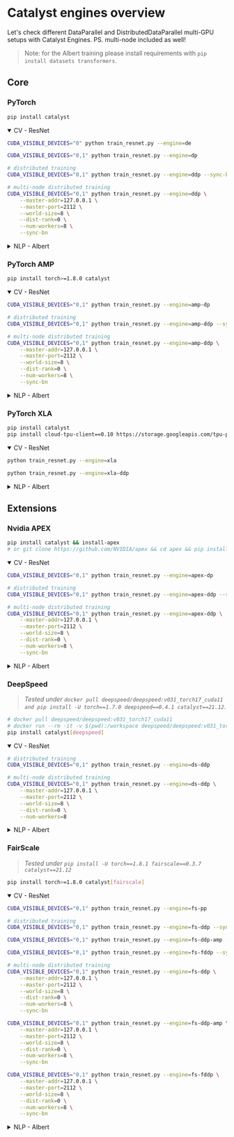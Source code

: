 # Catalyst engines overview

Let's check different
DataParallel and DistributedDataParallel multi-GPU setups with Catalyst Engines.
PS. multi-node included as well!

> Note: for the Albert training please install requirements with ``pip install datasets transformers``.

## Core

### PyTorch
```bash
pip install catalyst
```

<details open>
<summary>CV - ResNet</summary>
<p>

```bash
CUDA_VISIBLE_DEVICES="0" python train_resnet.py --engine=de

CUDA_VISIBLE_DEVICES="0,1" python train_resnet.py --engine=dp

# distributed training
CUDA_VISIBLE_DEVICES="0,1" python train_resnet.py --engine=ddp --sync-bn

# multi-node distributed training
CUDA_VISIBLE_DEVICES="0,1" python train_resnet.py --engine=ddp \
    --master-addr=127.0.0.1 \
    --master-port=2112 \
    --world-size=8 \
    --dist-rank=0 \
    --num-workers=8 \
    --sync-bn
```
</p>
</details>

<details>
<summary>NLP - Albert</summary>
<p>

```bash
pip install datasets transformers

CUDA_VISIBLE_DEVICES="0" python train_albert.py --engine=de

CUDA_VISIBLE_DEVICES="0,1" python train_albert.py --engine=dp

# distributed training
CUDA_VISIBLE_DEVICES="0,1" python train_albert.py --engine=ddp --sync-bn

# multi-node distributed training
CUDA_VISIBLE_DEVICES="0,1" python train_albert.py --engine=ddp \
    --master-addr=127.0.0.1 \
    --master-port=2112 \
    --world-size=8 \
    --dist-rank=0 \
    --num-workers=8 \
    --sync-bn
```
</p>
</details>

### PyTorch AMP
```bash
pip install torch>=1.8.0 catalyst
```

<details open>
<summary>CV - ResNet</summary>
<p>

```bash
CUDA_VISIBLE_DEVICES="0,1" python train_resnet.py --engine=amp-dp

# distributed training
CUDA_VISIBLE_DEVICES="0,1" python train_resnet.py --engine=amp-ddp --sync-bn

# multi-node distributed training
CUDA_VISIBLE_DEVICES="0,1" python train_resnet.py --engine=amp-ddp \
    --master-addr=127.0.0.1 \
    --master-port=2112 \
    --world-size=8 \
    --dist-rank=0 \
    --num-workers=8 \
    --sync-bn
```
</p>
</details>

<details>
<summary>NLP - Albert</summary>
<p>

```bash
pip install datasets transformers

CUDA_VISIBLE_DEVICES="0,1" python train_albert.py --engine=amp-dp

# distributed training
CUDA_VISIBLE_DEVICES="0,1" python train_albert.py --engine=amp-ddp --sync-bn

# multi-node distributed training
CUDA_VISIBLE_DEVICES="0,1" python train_albert.py --engine=amp-ddp \
    --master-addr=127.0.0.1 \
    --master-port=2112 \
    --world-size=8 \
    --dist-rank=0 \
    --num-workers=8 \
    --sync-bn
```
</p>
</details>

### PyTorch XLA
```bash
pip install catalyst
pip install cloud-tpu-client==0.10 https://storage.googleapis.com/tpu-pytorch/wheels/torch_xla-1.9-cp37-cp37m-linux_x86_64.whl
```

<details open>
<summary>CV - ResNet</summary>
<p>

```bash
python train_resnet.py --engine=xla

python train_resnet.py --engine=xla-ddp
```
</p>
</details>

<details>
<summary>NLP - Albert</summary>
<p>

```bash
pip install datasets transformers

python train_albert.py --engine=xla

python train_albert.py --engine=xla-ddp
```
</p>
</details>

## Extensions

### Nvidia APEX
```bash
pip install catalyst && install-apex
# or git clone https://github.com/NVIDIA/apex && cd apex && pip install -e .
```

<details open>
<summary>CV - ResNet</summary>
<p>

```bash
CUDA_VISIBLE_DEVICES="0,1" python train_resnet.py --engine=apex-dp

# distributed training
CUDA_VISIBLE_DEVICES="0,1" python train_resnet.py --engine=apex-ddp --sync-bn

# multi-node distributed training
CUDA_VISIBLE_DEVICES="0,1" python train_resnet.py --engine=apex-ddp \
    --master-addr=127.0.0.1 \
    --master-port=2112 \
    --world-size=8 \
    --dist-rank=0 \
    --num-workers=8 \
    --sync-bn
```
</p>
</details>

<details>
<summary>NLP - Albert</summary>
<p>

```bash
pip install datasets transformers

CUDA_VISIBLE_DEVICES="0,1" python train_albert.py --engine=apex-dp

# distributed training
CUDA_VISIBLE_DEVICES="0,1" python train_albert.py --engine=apex-ddp --sync-bn

# multi-node distributed training
CUDA_VISIBLE_DEVICES="0,1" python train_albert.py --engine=apex-ddp \
    --master-addr=127.0.0.1 \
    --master-port=2112 \
    --world-size=8 \
    --dist-rank=0 \
    --num-workers=8 \
    --sync-bn
```
</p>
</details>

### DeepSpeed
> *Tested under `docker pull deepspeed/deepspeed:v031_torch17_cuda11 and pip install -U torch==1.7.0 deepspeed==0.4.1 catalyst==21.12`.*
```bash
# docker pull deepspeed/deepspeed:v031_torch17_cuda11
# docker run --rm -it -v $(pwd):/workspace deepspeed/deepspeed:v031_torch17_cuda11 /bin/bash
pip install catalyst[deepspeed]
```

<details open>
<summary>CV - ResNet</summary>
<p>

```bash
# distributed training
CUDA_VISIBLE_DEVICES="0,1" python train_resnet.py --engine=ds-ddp

# multi-node distributed training
CUDA_VISIBLE_DEVICES="0,1" python train_resnet.py --engine=ds-ddp \
    --master-addr=127.0.0.1 \
    --master-port=2112 \
    --world-size=8 \
    --dist-rank=0 \
    --num-workers=8
```
</p>
</details>

<details>
<summary>NLP - Albert</summary>
<p>

```bash
pip install datasets transformers

# distributed training
CUDA_VISIBLE_DEVICES="0,1" python train_albert.py --engine=ds-ddp

# multi-node distributed training
CUDA_VISIBLE_DEVICES="0,1" python train_albert.py --engine=ds-ddp \
    --master-addr=127.0.0.1 \
    --master-port=2112 \
    --world-size=8 \
    --dist-rank=0 \
    --num-workers=8 \
    --sync-bn
```
</p>
</details>

### FairScale
> *Tested under `pip install -U torch==1.8.1 fairscale==0.3.7 catalyst==21.12`*
```bash
pip install torch>=1.8.0 catalyst[fairscale]
```

<details open>
<summary>CV - ResNet</summary>
<p>

```bash
CUDA_VISIBLE_DEVICES="0,1" python train_resnet.py --engine=fs-pp

# distributed training
CUDA_VISIBLE_DEVICES="0,1" python train_resnet.py --engine=fs-ddp --sync-bn

CUDA_VISIBLE_DEVICES="0,1" python train_resnet.py --engine=fs-ddp-amp --sync-bn

CUDA_VISIBLE_DEVICES="0,1" python train_resnet.py --engine=fs-fddp --sync-bn

# multi-node distributed training
CUDA_VISIBLE_DEVICES="0,1" python train_resnet.py --engine=fs-ddp \
    --master-addr=127.0.0.1 \
    --master-port=2112 \
    --world-size=8 \
    --dist-rank=0 \
    --num-workers=8 \
    --sync-bn

CUDA_VISIBLE_DEVICES="0,1" python train_resnet.py --engine=fs-ddp-amp \
    --master-addr=127.0.0.1 \
    --master-port=2112 \
    --world-size=8 \
    --dist-rank=0 \
    --num-workers=8 \
    --sync-bn

CUDA_VISIBLE_DEVICES="0,1" python train_resnet.py --engine=fs-fddp \
    --master-addr=127.0.0.1 \
    --master-port=2112 \
    --world-size=8 \
    --dist-rank=0 \
    --num-workers=8 \
    --sync-bn
```
</p>
</details>

<details>
<summary>NLP - Albert</summary>
<p>

```bash
pip install datasets transformers

CUDA_VISIBLE_DEVICES="0,1" python train_albert.py --engine=fs-pp

# distributed training
CUDA_VISIBLE_DEVICES="0,1" python train_albert.py --engine=fs-ddp --sync-bn

CUDA_VISIBLE_DEVICES="0,1" python train_albert.py --engine=fs-ddp-amp --sync-bn

CUDA_VISIBLE_DEVICES="0,1" python train_albert.py --engine=fs-fddp --sync-bn

# multi-node distributed training
CUDA_VISIBLE_DEVICES="0,1" python train_albert.py --engine=fs-ddp \
    --master-addr=127.0.0.1 \
    --master-port=2112 \
    --world-size=8 \
    --dist-rank=0 \
    --num-workers=8 \
    --sync-bn

CUDA_VISIBLE_DEVICES="0,1" python train_albert.py --engine=fs-ddp-amp \
    --master-addr=127.0.0.1 \
    --master-port=2112 \
    --world-size=8 \
    --dist-rank=0 \
    --num-workers=8 \
    --sync-bn

CUDA_VISIBLE_DEVICES="0,1" python train_albert.py --engine=fs-fddp \
    --master-addr=127.0.0.1 \
    --master-port=2112 \
    --world-size=8 \
    --dist-rank=0 \
    --num-workers=8 \
    --sync-bn
```
</p>
</details>
